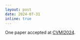 ```yaml
---
layout: post
date: 2024-07-31
inline: true
---
```


One paper accepted at [CVMI2024](https://cvmi2024.iiita.ac.in).

